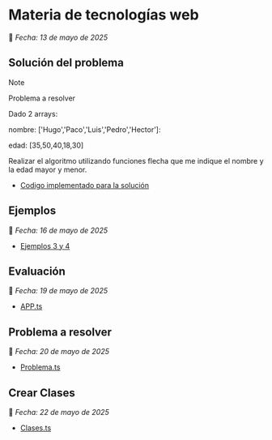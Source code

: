 # Materia de tecnologías web
📅 *Fecha: 13 de mayo de 2025*

## Solución del problema

>[!Note]
>Problema a resolver
>
>Dado 2 arrays:
>
>nombre: ['Hugo','Paco','Luis','Pedro','Hector']:
>
>edad: [35,50,40,18,30]
>
>Realizar el algoritmo utilizando funciones flecha que me indique el nombre y la edad mayor y menor.

* [Codigo implementado para la solución](solucion.ts)



## Ejemplos
📅 *Fecha: 16 de mayo de 2025*
* [Ejemplos 3 y 4](https://github.com/ahmAriza01/Tecnolog-as-Web/blob/main/viernes16)

## Evaluación
📅 *Fecha: 19 de mayo de 2025*
* [APP.ts](https://github.com/ahmAriza01/Tecnolog-as-Web/blob/main/No_trabajar)

## Problema a resolver
📅 *Fecha: 20 de mayo de 2025*
* [Problema.ts](https://github.com/ahmAriza01/Tecnolog-as-Web/blob/main/Problema_Resolver)

## Crear Clases 
📅 *Fecha: 22 de mayo de 2025*
* [Clases.ts](https://github.com/ahmAriza01/Tecnolog-as-Web/blob/main/Clases)
